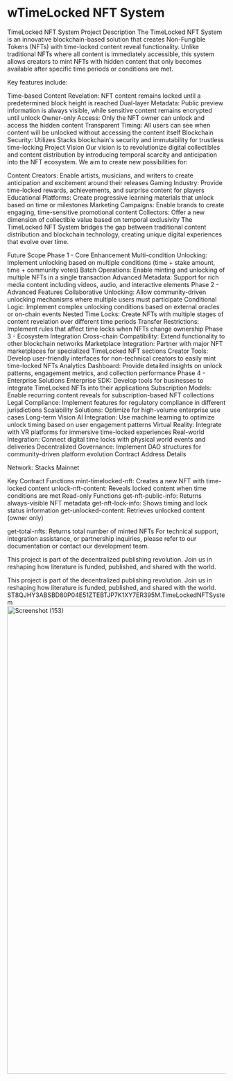 # wTimeLocked NFT System
TimeLocked NFT System
Project Description
The TimeLocked NFT System is an innovative blockchain-based solution that creates Non-Fungible Tokens (NFTs) with time-locked content reveal functionality. Unlike traditional NFTs where all content is immediately accessible, this system allows creators to mint NFTs with hidden content that only becomes available after specific time periods or conditions are met.

Key features include:

Time-based Content Revelation: NFT content remains locked until a predetermined block height is reached
Dual-layer Metadata: Public preview information is always visible, while sensitive content remains encrypted until unlock
Owner-only Access: Only the NFT owner can unlock and access the hidden content
Transparent Timing: All users can see when content will be unlocked without accessing the content itself
Blockchain Security: Utilizes Stacks blockchain's security and immutability for trustless time-locking
Project Vision
Our vision is to revolutionize digital collectibles and content distribution by introducing temporal scarcity and anticipation into the NFT ecosystem. We aim to create new possibilities for:

Content Creators: Enable artists, musicians, and writers to create anticipation and excitement around their releases
Gaming Industry: Provide time-locked rewards, achievements, and surprise content for players
Educational Platforms: Create progressive learning materials that unlock based on time or milestones
Marketing Campaigns: Enable brands to create engaging, time-sensitive promotional content
Collectors: Offer a new dimension of collectible value based on temporal exclusivity
The TimeLocked NFT System bridges the gap between traditional content distribution and blockchain technology, creating unique digital experiences that evolve over time.

Future Scope
Phase 1 - Core Enhancement
Multi-condition Unlocking: Implement unlocking based on multiple conditions (time + stake amount, time + community votes)
Batch Operations: Enable minting and unlocking of multiple NFTs in a single transaction
Advanced Metadata: Support for rich media content including videos, audio, and interactive elements
Phase 2 - Advanced Features
Collaborative Unlocking: Allow community-driven unlocking mechanisms where multiple users must participate
Conditional Logic: Implement complex unlocking conditions based on external oracles or on-chain events
Nested Time Locks: Create NFTs with multiple stages of content revelation over different time periods
Transfer Restrictions: Implement rules that affect time locks when NFTs change ownership
Phase 3 - Ecosystem Integration
Cross-chain Compatibility: Extend functionality to other blockchain networks
Marketplace Integration: Partner with major NFT marketplaces for specialized TimeLocked NFT sections
Creator Tools: Develop user-friendly interfaces for non-technical creators to easily mint time-locked NFTs
Analytics Dashboard: Provide detailed insights on unlock patterns, engagement metrics, and collection performance
Phase 4 - Enterprise Solutions
Enterprise SDK: Develop tools for businesses to integrate TimeLocked NFTs into their applications
Subscription Models: Enable recurring content reveals for subscription-based NFT collections
Legal Compliance: Implement features for regulatory compliance in different jurisdictions
Scalability Solutions: Optimize for high-volume enterprise use cases
Long-term Vision
AI Integration: Use machine learning to optimize unlock timing based on user engagement patterns
Virtual Reality: Integrate with VR platforms for immersive time-locked experiences
Real-world Integration: Connect digital time locks with physical world events and deliveries
Decentralized Governance: Implement DAO structures for community-driven platform evolution
Contract Address Details

Network: Stacks Mainnet


Key Contract Functions
mint-timelocked-nft: Creates a new NFT with time-locked content
unlock-nft-content: Reveals locked content when time conditions are met
Read-only Functions
get-nft-public-info: Returns always-visible NFT metadata
get-nft-lock-info: Shows timing and lock status information
get-unlocked-content: Retrieves unlocked content (owner only)

get-total-nfts: Returns total number of minted NFTs
For technical support, integration assistance, or partnership inquiries, please refer to our documentation or contact our development team.

This project is part of the decentralized publishing revolution. Join us in reshaping how literature is funded, published, and shared with the world.


This project is part of the decentralized publishing revolution. Join us in reshaping how literature is funded, published, and shared with the world. ST8QJHY3ABSBD80P04E51ZTEBTJP7K1XY7ER395M.TimeLockedNFTSystem
<img width="1920" height="1080" alt="Screenshot (153)" src="https://github.com/user-attachments/assets/8f3bdc5f-4850-4a94-b09c-acbc8dbab6ea" />

